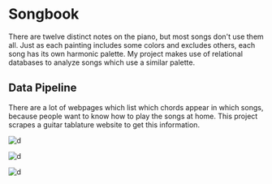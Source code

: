 # Songbook

There are twelve distinct notes on the piano, but most songs don't use them all. Just as each painting includes some colors and excludes others, each song has its own harmonic palette. My project makes use of relational databases to analyze songs which use a similar palette.

## Data Pipeline

There are a lot of webpages which list which chords appear in which songs, because people want to know how to play the songs at home. This project scrapes a guitar tablature website to get this information. 

![d](https://encrypted-tbn0.gstatic.com/images?q=tbn%3AANd9GcRx_2P10P63OkW1HP0IPmtpAfv5Uw9Uu8Xm75Mye7KpzeZtcFa2)

![d](https://halcyoona.files.wordpress.com/2018/07/ec2-logo.png)

![d](https://blog.desdelinux.net/wp-content/uploads/2018/10/postgresql.jpeg)